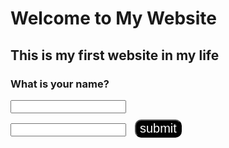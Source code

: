 <!DOCTYPE html>
<html>
    <head>
        <style>
            button.submit {
                background-color: black;
                color: white;
                font-size: 20px;
                outline: none;
                margin: 10px;
                border-radius: 10px 10px 10px 10px;
            }
            button.submit:hover{
                color: black;
                background-color: white;
            }
        </style>
        <title>MarcoWebsite</title>
    </head>
    <body>
        <h1>Welcome to My Website</h1>
        <h2>This is my first website in my life</h2>
        <h3>
            What is your name?
        </h3>
        <div>
            <form>
                <input id = 'userid' type="text">
                <br>
                <input id = 'pwd' type="password">
                <button type="submit" class="submit">submit</button>
            </form>
        </div>
    </body>
</html>

